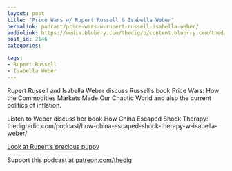 ```yaml
---
layout: post
title: "Price Wars w/ Rupert Russell & Isabella Weber"
permalink: podcast/price-wars-w-rupert-russell-isabella-weber/
audiolink: https://media.blubrry.com/thedig/b/content.blubrry.com/thedig/The_Dig-EP_351-PriceWars.mp3
post_id: 2146
categories: 

tags: 
- Rupert Russell
- Isabella Weber
---
```


Rupert Russell and Isabella Weber discuss Russell’s book Price Wars: How the Commodities Markets Made Our Chaotic World and also the current politics of inflation.

Listen to Weber discuss her book How China Escaped Shock Therapy: thedigradio.com/podcast/how-china-escaped-shock-therapy-w-isabella-weber/

[Look at Rupert’s precious puppy](twitter.com/rupert_russell/status/1511428696409837573?s=20&t=OPVNgfXuokFY6ZQYRkxe4g)

Support this podcast at [patreon.com/thedig](http://www.patreon.com/TheDig) 
